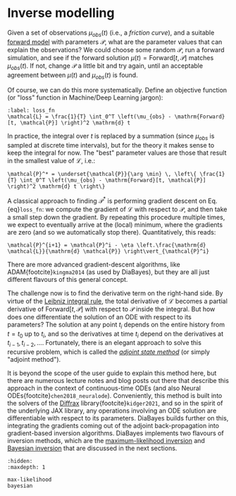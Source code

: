# Inverse modelling

Given a set of observations $\mu_{obs}(t)$ (i.e., a _friction curve_), and a suitable [forward model](../forward/index) with parameters $\mathcal{P}$, what are the parameter values that can explain the observations? We could choose some random $\mathcal{P}$, run a forward simulation, and see if the forward solution $\mu(t) = \mathrm{Forward}[t, \mathcal{P}]$ matches $\mu_{obs}(t)$. If not, change $\mathcal{P}$ a little bit and try again, until an acceptable agreement between $\mu(t)$ and $\mu_{obs}(t)$ is found.

Of course, we can do this more systematically. Define an objective function (or "loss" function in Machine/Deep Learning jargon):
```{math}
:label: loss_fn
\mathcal{L} = \frac{1}{T} \int_0^T \left(\mu_{obs} - \mathrm{Forward}[t, \mathcal{P}] \right)^2 \mathrm{d} t
```
In practice, the integral over $t$ is replaced by a summation (since $\mu_{obs}$ is sampled at discrete time intervals), but for the theory it makes sense to keep the integral for now. The "best" parameter values are those that result in the smallest value of $\mathcal{L}$, i.e.:
```{math}
\mathcal{P}^* = \underset{\mathcal{P}}{\arg \min} \, \left\{ \frac{1}{T} \int_0^T \left(\mu_{obs} - \mathrm{Forward}[t, \mathcal{P}] \right)^2 \mathrm{d} t \right\}
```

A classical approach to finding $\mathcal{P}^*$ is performing gradient descent on Eq. {eq}`loss_fn`: we compute the gradient of $\mathcal{L}$ with respect to $\mathcal{P}$, and then take a small step down the gradient. By repeating this procedure multiple times, we expect to eventually arrive at the (local) minimum, where the gradients are zero (and so we automatically stop there). Quantitatively, this reads:
```{math}
\mathcal{P}^{i+1} = \mathcal{P}^i - \eta \left.\frac{\mathrm{d} \mathcal{L}}{\mathrm{d} \mathcal{P}} \right\vert_{\mathcal{P}^i}
```
There are more advanced gradient-descent algorithms, like ADAM{footcite}`kingma2014` (as used by DiaBayes), but they are all just different flavours of this general concept.

The challenge now is to find the derivative term on the right-hand side. By virtue of the [Leibniz integral rule](https://en.wikipedia.org/wiki/Leibniz_integral_rule), the total derivative of $\mathcal{L}$ becomes a partial derivative of $\mathrm{Forward}[t, \mathcal{P}]$ with respect to $\mathcal{P}$ inside the integral. But how does one differentiate the solution of an ODE with respect to its parameters? The solution at any point $t_i$ depends on the entire history from $t = t_0$ up to $t_i$, and so the derivatives at time $t_i$ depend on the derivatives at $t_{i-1}, t_{i-2}, \dots$. Fortunately, there is an elegant approach to solve this recursive problem, which is called the [_adjoint state method_](https://en.wikipedia.org/wiki/Adjoint_state_method) (or simply "adjoint method").

It is beyond the scope of the user guide to explain this method here, but there are numerous lecture notes and blog posts out there that describe this approach in the context of continuous-time ODEs (and also Neural ODEs{footcite}`chen2018_neuralode`). Conveniently, this method is built into the solvers of the [Diffrax](https://docs.kidger.site/diffrax/) library{footcite}`kidger2021`, and so in the spirit of the underlying JAX library, any operations involving an ODE solution are differentiable with respect to its parameters. DiaBayes builds further on this, integrating the gradients coming out of the adjoint back-propagation into gradient-based inversion algorithms. DiaBayes implements two flavours of inversion methods, which are the [maximum-likelihood inversion](max-likelihood) and [Bayesian inversion](bayesian) that are discussed in the next sections.

```{toctree}
:hidden:
:maxdepth: 1

max-likelihood
bayesian
```

```{rubric} References
```
```{footbibliography}
```